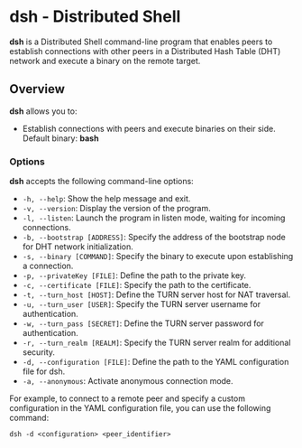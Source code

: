 # dsh - Distributed Shell

**dsh** is a Distributed Shell command-line program that enables peers to establish connections with other peers in a Distributed Hash Table (DHT) network and execute a binary on the remote target.

## Overview

**dsh** allows you to:

- Establish connections with peers and execute binaries on their side. Default binary: **bash**


### Options

**dsh** accepts the following command-line options:

- `-h, --help`: Show the help message and exit.
- `-v, --version`: Display the version of the program.
- `-l, --listen`: Launch the program in listen mode, waiting for incoming connections.
- `-b, --bootstrap [ADDRESS]`: Specify the address of the bootstrap node for DHT network initialization.
- `-s, --binary [COMMAND]`: Specify the binary to execute upon establishing a connection.
- `-p, --privateKey [FILE]`: Define the path to the private key.
- `-c, --certificate [FILE]`: Specify the path to the certificate.
- `-t, --turn_host [HOST]`: Define the TURN server host for NAT traversal.
- `-u, --turn_user [USER]`: Specify the TURN server username for authentication.
- `-w, --turn_pass [SECRET]`: Define the TURN server password for authentication.
- `-r, --turn_realm [REALM]`: Specify the TURN server realm for additional security.
- `-d, --configuration [FILE]`: Define the path to the YAML configuration file for dsh.
- `-a, --anonymous`: Activate anonymous connection mode.

For example, to connect to a remote peer and specify a custom configuration in the YAML configuration file, you can use the following command:

```shell
dsh -d <configuration> <peer_identifier>
```